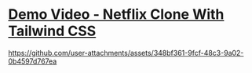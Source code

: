 <h1><u>Demo Video - Netflix Clone With Tailwind CSS</u></h1>

https://github.com/user-attachments/assets/348bf361-9fcf-48c3-9a02-0b4597d767ea

